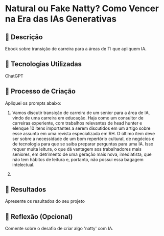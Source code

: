 # Natural ou Fake Natty? Como Vencer na Era das IAs Generativas

## 📒 Descrição
Ebook sobre transição de carreira para a áreas de TI que apliquem IA.

## 🤖 Tecnologias Utilizadas
ChatGPT


## 🧐 Processo de Criação
Apliquei os prompts abaixo:
1. Vamos discutir transição de carreira de um senior para a área de IA, vindo de uma carreira em educação.
Haja como um consultor de carreiras experiente, com trabalhos relevantes de head hunter e elenque 10 itens importantes a serem discutidos em um artigo sobre esse assunto em uma revista especializada em RH.
O último item deve ser sobre a necessidade de um bom repertório cultural, de negócios e de tecnologia  para que se saiba preparar perguntas para uma IA. Isso requer muita leitura, o que dá vantagem aos  trabalhadores mais seniores, em detrimento de uma geração mais nova, imediatista, que não tem hábitos de leitura e, portanto, não possui essa bagagem intelectual.

2. 

## 🚀 Resultados
Apresente os resultados do seu projeto

## 💭 Reflexão (Opcional)
Comente sobre o desafio de criar algo 'natty' com IA.